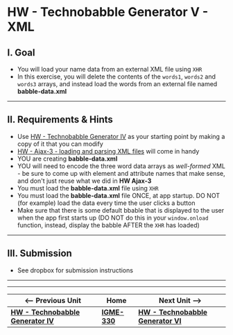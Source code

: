 # HW - Technobabble Generator V - XML


## I. Goal

- You will load your name data from an external XML file using `XHR`
- In this exercise, you will delete the contents of the `words1`, `words2` and `words3` arrays, and instead load the words from an external file named **babble-data.xml**

<hr>

## II. Requirements & Hints

- Use [HW - Technobabble Generator IV](HW-technobabble-4.md) as your starting point by making a copy of it that you can modify
- [HW - Ajax-3 - loading and parsing XML files](https://github.com/tonethar/IGME-330-Master/blob/master/notes/HW-ajax-3.md) will come in handy
- YOU are creating **babble-data.xml**
- YOU will need to encode the three word data arrays as *well-formed* XML - be sure to come up with element and attribute names that make sense, and don't just reuse what we did in **HW Ajax-3** 
- You must load the **babble-data.xml** file using `XHR`
- You must load the **babble-data.xml** file ONCE, at app startup. DO NOT (for example) load the data every time the user clicks a button
- Make sure that there is some default bbable that is displayed to the user when the app first starts up (DO NOT do this in your `window.onload` function, instead, display the babble AFTER the `XHR` has loaded)

<hr>

## III. Submission
- See dropbox for submission instructions


<hr><hr>

| <-- Previous Unit | Home | Next Unit -->
| --- | --- | --- 
|  [**HW - Technobabble Generator IV**](HW-technobabble-4.md) |  [**IGME-330**](../README.md) | [**HW - Technobabble Generator VI**](HW-technobabble-6.md)
